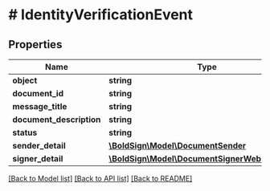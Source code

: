 # # IdentityVerificationEvent

## Properties

Name | Type | Description | Notes
------------ | ------------- | ------------- | -------------
**object** | **string** |  | [optional]
**document_id** | **string** |  | [optional]
**message_title** | **string** |  | [optional]
**document_description** | **string** |  | [optional]
**status** | **string** |  | [optional]
**sender_detail** | [**\BoldSign\Model\DocumentSender**](DocumentSender.md) |  | [optional]
**signer_detail** | [**\BoldSign\Model\DocumentSignerWebhookModel**](DocumentSignerWebhookModel.md) |  | [optional]

[[Back to Model list]](../../README.md#models) [[Back to API list]](../../README.md#endpoints) [[Back to README]](../../README.md)
